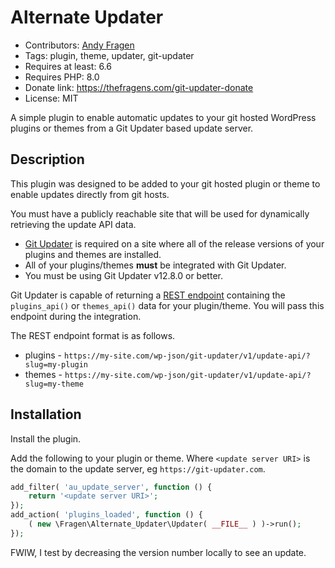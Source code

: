 # Alternate Updater

* Contributors: [Andy Fragen](https://github.com/afragen)
* Tags: plugin, theme, updater, git-updater
* Requires at least: 6.6
* Requires PHP: 8.0
* Donate link: <https://thefragens.com/git-updater-donate>
* License: MIT

A simple plugin to enable automatic updates to your git hosted WordPress plugins or themes from a Git Updater based update server.

## Description

This plugin was designed to be added to your git hosted plugin or theme to enable updates directly from git hosts. 

You must have a publicly reachable site that will be used for dynamically retrieving the update API data.

* [Git Updater](https://git-updater.com) is required on a site where all of the release versions of your plugins and themes are installed.
* All of your plugins/themes **must** be integrated with Git Updater.
* You must be using Git Updater v12.8.0 or better. 

Git Updater is capable of returning a [REST endpoint](https://git-updater.com/knowledge-base/remote-management-restful-endpoints/#articleTOC_3/) containing the `plugins_api()` or `themes_api()` data for your plugin/theme. You will pass this endpoint during the integration.

The REST endpoint format is as follows.

* plugins - `https://my-site.com/wp-json/git-updater/v1/update-api/?slug=my-plugin`
* themes - `https://my-site.com/wp-json/git-updater/v1/update-api/?slug=my-theme`

## Installation

Install the plugin.

Add the following to your plugin or theme. Where `<update server URI>` is the domain to the update server, eg `https://git-updater.com`.

```php
add_filter( 'au_update_server', function () {
    return '<update server URI>';
});
add_action( 'plugins_loaded', function () {
    ( new \Fragen\Alternate_Updater\Updater( __FILE__ ) )->run();
});
```

FWIW, I test by decreasing the version number locally to see an update.
